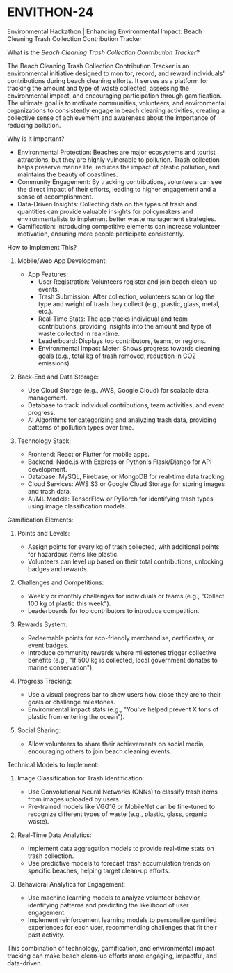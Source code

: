 # ENVITHON-24
Environmental Hackathon | Enhancing Environmental Impact: Beach Cleaning Trash Collection Contribution Tracker 

What is the *Beach Cleaning Trash Collection Contribution Tracker*?

The Beach Cleaning Trash Collection Contribution Tracker is an environmental initiative designed to monitor, record, and reward individuals' contributions during beach cleaning efforts. It serves as a platform for tracking the amount and type of waste collected, assessing the environmental impact, and encouraging participation through gamification. The ultimate goal is to motivate communities, volunteers, and environmental organizations to consistently engage in beach cleaning activities, creating a collective sense of achievement and awareness about the importance of reducing pollution.

Why is it important?

- Environmental Protection: Beaches are major ecosystems and tourist attractions, but they are highly vulnerable to pollution. Trash collection helps preserve marine life, reduces the impact of plastic pollution, and maintains the beauty of coastlines.
- Community Engagement: By tracking contributions, volunteers can see the direct impact of their efforts, leading to higher engagement and a sense of accomplishment.
- Data-Driven Insights: Collecting data on the types of trash and quantities can provide valuable insights for policymakers and environmentalists to implement better waste management strategies.
- Gamification: Introducing competitive elements can increase volunteer motivation, ensuring more people participate consistently.

How to Implement This?

1. Mobile/Web App Development:
   - App Features:
     - User Registration: Volunteers register and join beach clean-up events.
     - Trash Submission: After collection, volunteers scan or log the type and weight of trash they collect (e.g., plastic, glass, metal, etc.).
     - Real-Time Stats: The app tracks individual and team contributions, providing insights into the amount and type of waste collected in real-time.
     - Leaderboard: Displays top contributors, teams, or regions.
     - Environmental Impact Meter: Shows progress towards cleaning goals (e.g., total kg of trash removed, reduction in CO2 emissions).

2. Back-End and Data Storage:
   - Use Cloud Storage (e.g., AWS, Google Cloud) for scalable data management.
   - Database to track individual contributions, team activities, and event progress.
   - AI Algorithms for categorizing and analyzing trash data, providing patterns of pollution types over time.

3. Technology Stack:
   - Frontend: React or Flutter for mobile apps.
   - Backend: Node.js with Express or Python's Flask/Django for API development.
   - Database: MySQL, Firebase, or MongoDB for real-time data tracking.
   - Cloud Services: AWS S3 or Google Cloud Storage for storing images and trash data.
   - AI/ML Models: TensorFlow or PyTorch for identifying trash types using image classification models.

Gamification Elements:

1. Points and Levels:
   - Assign points for every kg of trash collected, with additional points for hazardous items like plastic.
   - Volunteers can level up based on their total contributions, unlocking badges and rewards.

2. Challenges and Competitions:
   - Weekly or monthly challenges for individuals or teams (e.g., "Collect 100 kg of plastic this week").
   - Leaderboards for top contributors to introduce competition.

3. Rewards System:
   - Redeemable points for eco-friendly merchandise, certificates, or event badges.
   - Introduce community rewards where milestones trigger collective benefits (e.g., "If 500 kg is collected, local government donates to marine conservation").

4. Progress Tracking:
   - Use a visual progress bar to show users how close they are to their goals or challenge milestones.
   - Environmental impact stats (e.g., "You've helped prevent X tons of plastic from entering the ocean").

5. Social Sharing:
   - Allow volunteers to share their achievements on social media, encouraging others to join beach cleaning events.

Technical Models to Implement:

1. Image Classification for Trash Identification:
   - Use Convolutional Neural Networks (CNNs) to classify trash items from images uploaded by users.
   - Pre-trained models like VGG16 or MobileNet can be fine-tuned to recognize different types of waste (e.g., plastic, glass, organic waste).

2. Real-Time Data Analytics:
   - Implement data aggregation models to provide real-time stats on trash collection.
   - Use predictive models to forecast trash accumulation trends on specific beaches, helping target clean-up efforts.

3. Behavioral Analytics for Engagement:
   - Use machine learning models to analyze volunteer behavior, identifying patterns and predicting the likelihood of user engagement.
   - Implement reinforcement learning models to personalize gamified experiences for each user, recommending challenges that fit their past activity.

This combination of technology, gamification, and environmental impact tracking can make beach clean-up efforts more engaging, impactful, and data-driven.
